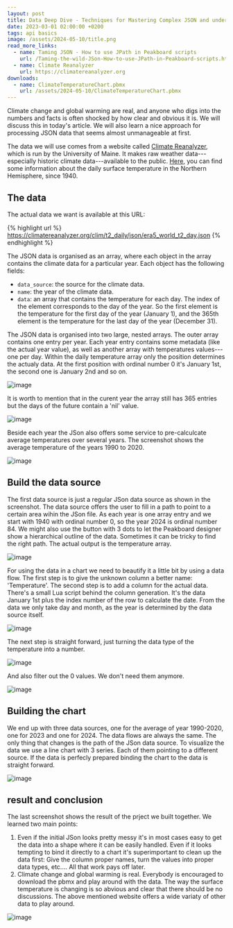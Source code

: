 ```yaml
---
layout: post
title: Data Deep Dive - Techniques for Mastering Complex JSON and understand that Global Warming is real
date: 2023-03-01 02:00:00 +0200
tags: api basics
image: /assets/2024-05-10/title.png
read_more_links:
  - name: Taming JSON - How to use JPath in Peakboard scripts
    url: /Taming-the-wild-JSon-How-to-use-JPath-in-Peakboard-scripts.html
  - name: Climate Reanalyzer
    url: https://climatereanalyzer.org
downloads:
  - name: ClimateTemperatureChart.pbmx
    url: /assets/2024-05-10/ClimateTemperatureChart.pbmx
---
```

Climate change and global warming are real, and anyone who digs into the numbers and facts is often shocked by how clear and obvious it is. We will discuss this in today's article. We will also learn a nice approach for processing JSON data that seems almost unmanageable at first.

The data we will use comes from a website called [Climate Reanalyzer](https://climatereanalyzer.org/), which is run by the University of Maine. It makes raw weather data---especially historic climate data---available to the public.  [Here](https://climatereanalyzer.org/clim/t2_daily/?dm_id=world), you can find some information about the daily surface temperature in the Northern Hemisphere, since 1940.

## The data

The actual data we want is available at this URL:

{% highlight url %}
https://climatereanalyzer.org/clim/t2_daily/json/era5_world_t2_day.json
{% endhighlight %}

The JSON data is organised as an array, where each object in the array contains the climate data for a particular year. Each object has the following fields:

* `data_source`: the source for the climate data.
* `name`: the year of the climate data.
* `data`: an array that contains the temperature for each day. The index of the element corresponds to the day of the year. So the first element is the temperature for the first day of the year (January 1), and the 365th element is the temperature for the last day of the year (December 31).

The JSON data is organised into two large, nested arrays. The outer array contains one entry per year. Each year entry contains some metadata (like the actual year value), as well as another array with temperatures values---one per day. Within the daily temperature array only the position determines the actualy data. At the first position with ordinal number 0 it's January 1st, the second one is January 2nd and so on.

![image](/assets/2024-05-10/010.png)

It is worth to mention that in the curent year the array still has 365 entries but the days of the future contain a 'nil' value.

![image](/assets/2024-05-10/020.png)

Beside each year the JSon also offers some service to pre-calculcate average temperatures over several years. The screenshot shows the average temperature of the years 1990 to 2020.

![image](/assets/2024-05-10/030.png)

## Build the data source

The first data source is just a regular JSon data source as shown in the screenshot. The data source offers the user to fill in a path to point to a certain area wihin the JSon file. As each year is one array entry and we start with 1940 with ordinal number 0, so the year 2024 is ordinal number 84. We might also use the button with 3 dots to let the Peakboard designer show a hierarchical outline of the data. Sometimes it can be tricky to find the right path. The actual output is the temperature array.

![image](/assets/2024-05-10/040.png)

For using the data in a chart we need to beautify it a little bit by using a data flow. The first step is to give the unknown column a better name: 'Temperature'. The second step is to add a column for the actual data. There's a small Lua script behind the column generation. It's the data January 1st plus the index number of the row to calculate the date. From the data we only take day and month, as the year is determined by the data source itself.

![image](/assets/2024-05-10/050.png)

The next step is straight forward, just turning the data type of the temperature into a number.

![image](/assets/2024-05-10/060.png)

And also filter out the 0 values. We don't need them anymore.

![image](/assets/2024-05-10/070.png)

## Building the chart

We end up with three data sources, one for the average of year 1990-2020, one for 2023 and one for 2024. The data flows are always the same. The only thing that changes is the path of the JSon data source.
To visualize the data we use a line chart with 3 series. Each of them pointing to a different source. If the data is perfecly prepared binding the chart to the data is straight forward.

![image](/assets/2024-05-10/050.png)

## result and conclusion

The last screenshot shows the result of the prject we built together. We learned two main points:

1. Even if the initial JSon looks pretty messy it's in most cases easy to get the data into a shape where it can be easily handled. Even if it looks tempting to bind it directly to a chart it's superimportant to clean up the data first: Give the column proper names, turn the values into proper data types, etc.... All that work pays off later.
2. Climate change and global warming is real. Everybody is encouraged to download the pbmx and play around with the data. The way the surface temperature is changing is so abvious and clear that there should be no discussions. The above mentioned website offers a wide variaty of other data to play around.

![image](/assets/2024-05-10/result.png)


